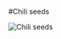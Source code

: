 #Chili seeds

![Chili seeds](http://farm9.staticflickr.com/8216/8330323140_86c13fa7c4_b.jpg "Chili seeds")